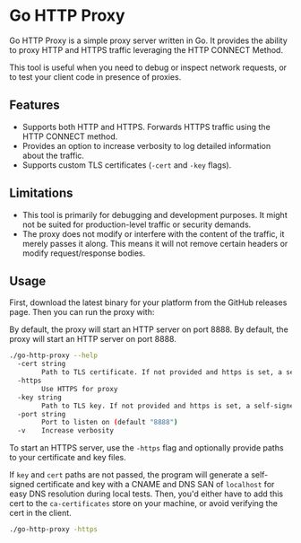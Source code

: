 # Go HTTP Proxy

Go HTTP Proxy is a simple proxy server written in Go. It provides the ability to proxy HTTP and HTTPS traffic leveraging the HTTP CONNECT Method.

This tool is useful when you need to debug or inspect network requests, or to test your client code in presence of proxies.

## Features

- Supports both HTTP and HTTPS. Forwards HTTPS traffic using the HTTP CONNECT method.
- Provides an option to increase verbosity to log detailed information about the traffic.
- Supports custom TLS certificates (`-cert` and `-key` flags).

## Limitations

- This tool is primarily for debugging and development purposes. It might not be suited for production-level traffic or security demands.
- The proxy does not modify or interfere with the content of the traffic, it merely passes it along. This means it will not remove certain headers or modify request/response bodies.

## Usage

First, download the latest binary for your platform from the GitHub releases page. Then you can run the proxy with:

By default, the proxy will start an HTTP server on port 8888. By default, the proxy will start an HTTP server on port 8888.

```bash
./go-http-proxy --help
  -cert string
        Path to TLS certificate. If not provided and https is set, a self-signed certificate will be generated and saved to cert.pem in the current directory.
  -https
        Use HTTPS for proxy
  -key string
        Path to TLS key. If not provided and https is set, a self-signed certificate will be generated.
  -port string
        Port to listen on (default "8888")
  -v    Increase verbosity
```

To start an HTTPS server, use the `-https` flag and optionally provide paths to your certificate and key files.

If `key` and `cert` paths are not passed, the program will generate a self-signed certificate and key with a CNAME and DNS SAN of `localhost` for easy DNS resolution during local tests. Then, you'd either have to add this cert to the `ca-certificates` store on your machine, or avoid verifying the cert in the client.

```bash
./go-http-proxy -https
```
